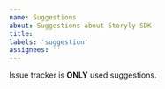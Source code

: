 ```yaml
---
name: Suggestions
about: Suggestions about Storyly SDK
title:
labels: 'suggestion'
assignees: ''
---
```


Issue tracker is **ONLY** used suggestions.

<!--- Provide your suggestion -->
